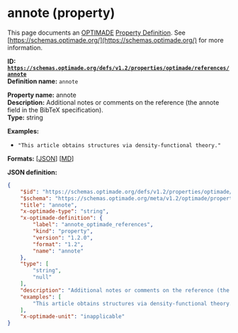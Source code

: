 # annote (property)

This page documents an [OPTIMADE](https://www.optimade.org/) [Property Definition](https://schemas.optimade.org/#definitions). See [https://schemas.optimade.org/](https://schemas.optimade.org/) for more information.

**ID: [`https://schemas.optimade.org/defs/v1.2/properties/optimade/references/annote`](https://schemas.optimade.org/defs/v1.2/properties/optimade/references/annote.md)**  
**Definition name:** `annote`

**Property name:** annote  
**Description:** Additional notes or comments on the reference (the annote field in the BibTeX specification).  
**Type:** string  



**Examples:**

- `"This article obtains structures via density-functional theory."`

**Formats:** [[JSON](annote.json)] [[MD](annote.md)]

**JSON definition:**

``` json
{
    "$id": "https://schemas.optimade.org/defs/v1.2/properties/optimade/references/annote",
    "$schema": "https://schemas.optimade.org/meta/v1.2/optimade/property_definition.json",
    "title": "annote",
    "x-optimade-type": "string",
    "x-optimade-definition": {
        "label": "annote_optimade_references",
        "kind": "property",
        "version": "1.2.0",
        "format": "1.2",
        "name": "annote"
    },
    "type": [
        "string",
        "null"
    ],
    "description": "Additional notes or comments on the reference (the annote field in the BibTeX specification).",
    "examples": [
        "This article obtains structures via density-functional theory."
    ],
    "x-optimade-unit": "inapplicable"
}
```